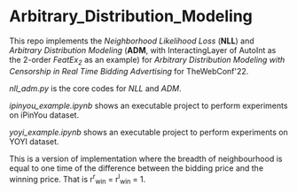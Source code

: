 # Arbitrary_Distribution_Modeling

This repo implements the *Neighborhood Likelihood Loss* (**NLL**) and *Arbitrary Distribution Modeling* (**ADM**, with InteractingLayer of AutoInt as the 2-order *FeatEx<sub>2</sub>* as an example) for *Arbitrary Distribution Modeling with Censorship in Real Time Bidding Advertising* for TheWebConf'22.

*nll_adm.py* is the core codes for *NLL* and *ADM*.

*ipinyou_example.ipynb* shows an executable project to perform experiments on iPinYou dataset.

*yoyi_example.ipynb* shows an executable project to perform experiments on YOYI dataset.

This is a version of implementation where the breadth of neighbourhood is equal to one time of the difference between the bidding price and the winning price. That is r<sup>r</sup><sub>win</sub> = r<sup>l</sup><sub>win</sub> = 1.
